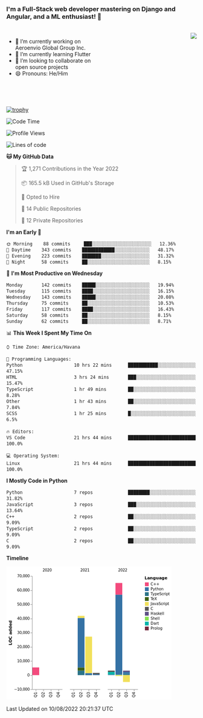 ### I'm a Full-Stack web developer mastering on Django and Angular, and a ML enthusiast!  👋

<br/>

<img align="right" height="250"  src="https://media1.giphy.com/media/qgQUggAC3Pfv687qPC/giphy.gif?cid=ecf05e470ttfxgsj072btembitu1zn4ti3t3cdyg4jo5b3by&rid=giphy.gif&ct=g" />

 <div style="width:50%">
    <ul>
      <li>🔭 I’m currently working on Aeroenvio Global Group Inc.</li>
      <li>🌱 I’m currently learning Flutter</li>
      <li>👯 I’m looking to collaborate on open source projects</li>
      <li>😄 Pronouns: He/Him</li>
<!--       <li>⚡ Fun fact: I started my first professional project for a company as web dev without knowing any JS </li> -->
    </ul>
  </div>
  
<br/><br/><br/>

[![trophy](https://github-profile-trophy.vercel.app/?username=dfg-98&row=3&column=3&theme=monokai)](https://github.com/ryo-ma/github-profile-trophy)


<!--START_SECTION:waka-->
![Code Time](http://img.shields.io/badge/Code%20Time-391%20hrs%2020%20mins-blue)

![Profile Views](http://img.shields.io/badge/Profile%20Views-0-blue)

![Lines of code](https://img.shields.io/badge/From%20Hello%20World%20I%27ve%20Written-142%20Thousand%20lines%20of%20code-blue)

**🐱 My GitHub Data** 

> 🏆 1,271 Contributions in the Year 2022
 > 
> 📦 165.5 kB Used in GitHub's Storage 
 > 
> 💼 Opted to Hire
 > 
> 📜 14 Public Repositories 
 > 
> 🔑 12 Private Repositories  
 > 
**I'm an Early 🐤** 

```text
🌞 Morning    88 commits     ███░░░░░░░░░░░░░░░░░░░░░░   12.36% 
🌆 Daytime    343 commits    ████████████░░░░░░░░░░░░░   48.17% 
🌃 Evening    223 commits    ███████░░░░░░░░░░░░░░░░░░   31.32% 
🌙 Night      58 commits     ██░░░░░░░░░░░░░░░░░░░░░░░   8.15%

```
📅 **I'm Most Productive on Wednesday** 

```text
Monday       142 commits    █████░░░░░░░░░░░░░░░░░░░░   19.94% 
Tuesday      115 commits    ████░░░░░░░░░░░░░░░░░░░░░   16.15% 
Wednesday    143 commits    █████░░░░░░░░░░░░░░░░░░░░   20.08% 
Thursday     75 commits     ██░░░░░░░░░░░░░░░░░░░░░░░   10.53% 
Friday       117 commits    ████░░░░░░░░░░░░░░░░░░░░░   16.43% 
Saturday     58 commits     ██░░░░░░░░░░░░░░░░░░░░░░░   8.15% 
Sunday       62 commits     ██░░░░░░░░░░░░░░░░░░░░░░░   8.71%

```


📊 **This Week I Spent My Time On** 

```text
⌚︎ Time Zone: America/Havana

💬 Programming Languages: 
Python                   10 hrs 22 mins      ███████████░░░░░░░░░░░░░░   47.15% 
HTML                     3 hrs 24 mins       ███░░░░░░░░░░░░░░░░░░░░░░   15.47% 
TypeScript               1 hr 49 mins        ██░░░░░░░░░░░░░░░░░░░░░░░   8.28% 
Other                    1 hr 43 mins        ██░░░░░░░░░░░░░░░░░░░░░░░   7.84% 
SCSS                     1 hr 25 mins        █░░░░░░░░░░░░░░░░░░░░░░░░   6.5%

🔥 Editors: 
VS Code                  21 hrs 44 mins      █████████████████████████   100.0%

💻 Operating System: 
Linux                    21 hrs 44 mins      █████████████████████████   100.0%

```

**I Mostly Code in Python** 

```text
Python                   7 repos             ████████░░░░░░░░░░░░░░░░░   31.82% 
JavaScript               3 repos             ███░░░░░░░░░░░░░░░░░░░░░░   13.64% 
C++                      2 repos             ██░░░░░░░░░░░░░░░░░░░░░░░   9.09% 
TypeScript               2 repos             ██░░░░░░░░░░░░░░░░░░░░░░░   9.09% 
C                        2 repos             ██░░░░░░░░░░░░░░░░░░░░░░░   9.09%

```


**Timeline**

![Chart not found](https://raw.githubusercontent.com/dfg-98/dfg-98/main/charts/bar_graph.png) 


 Last Updated on 10/08/2022 20:21:37 UTC
<!--END_SECTION:waka-->
